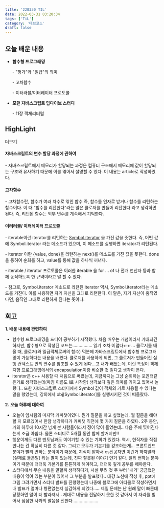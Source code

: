 ```yaml
---
title: '220330 TIL'
date: 2022-03-31 03:20:34
tags: ['TiL']
category: '데브코스'
draft: false
---
```


## 오늘 배운 내용

- **함수형 프로그래밍**

  \- "평가"와 "일급"의 의미

  \- 고차함수

  \- 이터러블/이터레이터 프로토콜

- **모던 자바스크립트 딥다이브 스터디**

  \- 11장 객체리터럴

## HighLight

더보기

#### 자바스크립트의 변수 할당 과정에 관하여

\- 자바스크립트에서 메모리가 할당되는 과정은 컴퓨터 구조에서 메모리에 값이 할당되는 구조와 유사하기 때문에 이를 엮어서 설명할 수 있다. 이 내용는 article로 작성하였다.

#### 고차함수

\- 고차함수란, 함수가 여러 차수로 엮인 함수 즉, 함수를 인자로 받거나 함수를 리턴하는 함수이다. 이 때 "함수를 리턴한다"라는 말은 클로저를 만들어 리턴한다 라고 생각하면 된다. 즉, 리턴된 함수는 외부 변수를 계속해서 기억한다.

#### 이터러블/ 이터레이터 프로토콜

\- iterable이란 iterator를 리턴하는 [Symbol.iterator]() 을 가진 값을 뜻한다. 즉, 어떤 값에 Symbol.iterator 라는 메소드가 있으며, 이 메소드를 실행하면 iterator가 리턴된다.

\- iterator 이란 {value, done}을 리턴하는 next()를 메소드를 가진 값을 뜻한다. done 을 통하여 순회를 하고, value를 통해 값을 하나씩 꺼낸다.

\- iterable / iterator 프로토콜은 이러한 iterable 을 for ... of 나 전개 연산자 등과 함께 동작하도록 한 규약이라고 말 할 수 있다.

\- 참고로, Symbol.iterator 메소드로 리턴된 iterator 역시, Symbol.iterator라는 메소드를 가진다. 이를 사용하면 자기 자신을 그대로 리턴한다. 이 말은, 자기 자신이 움직였다면, 움직인 그대로 리턴하게 된다는 뜻이다.

## 회고

**1\. 배운 내용에 관련하여**

- 함수형 프로그래밍을 드디어 공부하기 시작했다. 처음 배우는 개념이라서 기대되긴 하지만, 함수형으로 작성된 코드는................ 읽기 조차 어렵다ㅠㅠ... 클로저를 배울 때, 클로저(와 일급객체로써의 함수) 덕분에 자바스크립트에서 함수형 프로그래밍이 가능하다는 내용을 배웠다. 클로저를 사용하게 되면, 그 클로저가 만들어진 실행 컨텍스트 안의 변수를 참조할 수 있게 된다...고 내가 배웠는데, 이런 특징이 객체 지향 프로그래밍에서의 encapsulation이랑 비슷한 것 같다고 생각이 든다.
- iterator은 c++ 사용할 때 처음으로 써봤는데, 지금까지는 그냥 순회하는 포인터같은거로 생각했는데(마침 이름도 i로 시작함) 생각보다 깊은 의미를 가지고 있어서 놀랐다.. 또한 자바스크립트 스터디에서 Symbol 값이 객체의 키로 사용될 수 있다는 말을 했었는데, 강의에서 obj[Symbol.iterator]를 실행시키던 것이 떠올랐다.

**2\. 오늘 하루에 대하여**

- 오늘이 임시팀의 마지막 커피챗이였다. 뭔가 질문을 하고 싶었는데, 뭘 질문을 해야할 지 모르겠어서 한참 생각하다가 커피챗 직전에 몇 가지 질문을 하였다. 2주 동안, 거의 하루에 10시간 넘게 본 사람들이라서 정이 많이 들었는데.. 다음 주에 찢어진다는게 조금 아쉽다. 물론 스터디로 5개월 동안 함께 할거지만!!
- 행운이게도 다른 멘토님과도 이야기할 수 있는 기회가 있었다. 역시, 현직자를 직접 만나는 건 확실히 다른 것 같다. 그리고 모두가 기본기를 강조하는게... 프론트엔드 분야가 빨리 변하는 분야이기 때문에, 지식이 얕아서 cs전공자면 이런거 하지말라(실제로 들은말) 라는 말이 있는데, 진짜 잘못된 이야기 인거 같다. 빨리 변하는 분야이기 때문에 더더욱 기본기를 튼튼하게 해야하고, 더더욱 깊게 공부를 해야한다.
- 스터디에서 무슨 내용을 말할까 생각하다가, 사실 무려 첫 주 부터 '내가' 궁금했던 내용이 엮여 있는 부분이 있어서 그 부분을 발표했다.. 대강 노션에 작성 후, ppt에 그림 그려가면서 스터디 발표를 진행했는데 나중에 블로그에 아티클로 작성하면서 내 발표가 얼마나 형편없는지 실감하게 되었다..... 제일 문제는 난 원래 말이 빠른데 당황하면 말이 더 빨라져서.. 제대로 내용을 전달하지 못한 것 같아서 이 자리를 빌어서 심심한 사과의 말씀을 전한다.....................
